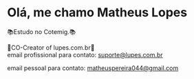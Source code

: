 # Olá, me chamo Matheus Lopes <br>
📚Estudo no Cotemig.📚<br>

📌CO-Creator of lupes.com.br📌<br>
email profissional para contato: suporte@lupes.com.br<br>

email pessoal para contato: matheuspereira044@gmail.com
